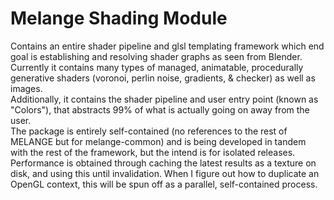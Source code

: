 # Melange Shading Module
Contains an entire shader pipeline and glsl templating framework which end goal is establishing and resolving shader graphs as seen from Blender.
Currently it contains many types of managed, animatable, procedurally generative shaders (voronoi, perlin noise, gradients, & checker) as well as images.  
Additionally, it contains the shader pipeline and user entry point (known as "Colors"), that abstracts 99% of what is actually going on away from the user.  
The package is entirely self-contained (no references to the rest of MELANGE but for melange-common) and is being developed in tandem with the rest of the framework, but the intend is for isolated releases.
Performance is obtained through caching the latest results as a texture on disk, and using this until invalidation. When I figure out how to duplicate an OpenGL context, this will be spun off as a parallel, self-contained process.
